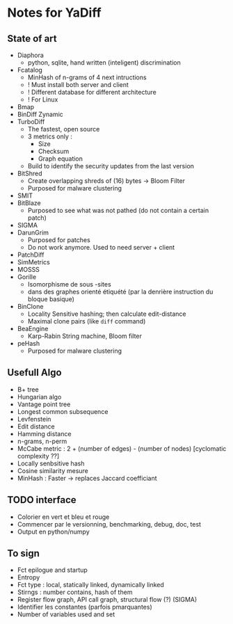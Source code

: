 # Notes for YaDiff


## State of art

* Diaphora
    * python, sqlite, hand written (inteligent) discrimination
* Fcatalog
    * MinHash of n-grams of 4 next intructions
    * ! Must install both server and client
    * ! Different database for different architecture
    * ! For Linux
* Bmap
* BinDiff Zynamic
* TurboDiff
    * The fastest, open source
    * 3 metrics only :
        * Size
        * Checksum
        * Graph equation
    * Build to identify the security updates from the last version
* BitShred
    * Create overlapping shreds of (16) bytes -> Bloom Filter
    * Purposed for malware clustering
* SMIT
* BitBlaze
    * Purposed to see what was not pathed (do not contain a certain patch)
* SIGMA
* DarunGrim
    * Purposed for patches
    * Do not work anymore. Used to need server + client
* PatchDiff
* SimMetrics
* MOSSS
* Gorille
    * Isomorphisme de sous -sites
    * dans des graphes orienté étiquété (par la denrière instruction du bloque basique)
* BinClone
    * Locality Sensitive hashing; then calculate edit-distance
    * Maximal clone pairs (like `diff` command)
* BeaEngine
    * Karp-Rabin String machine, Bloom filter
* peHash
    * Purposed for malware clustering


## Usefull Algo

* B+ tree
* Hungarian algo
* Vantage point tree
* Longest common subsequence
* Levfenstein
* Edit distance
* Hamming distance
* n-grams, n-perm
* McCabe metric : 2 + (number of edges) - (number of nodes) [cyclomatic complexity ??]
* Locally senbsitive hash
* Cosine similarity mesure
* MinHash : Faster -> replaces Jaccard coefficiant



## TODO interface

* Colorier en vert et bleu et rouge
* Commencer par le versionning, benchmarking, debug, doc, test
* Output en python/numpy


## To sign

* Fct epilogue and startup
* Entropy
* Fct type : local, statically linked, dynamically linked
* Stirngs : number contains, hash of them
* Register flow graph, API call graph, structural flow (?) (SIGMA)
* Identifier les constantes (parfois pmarquantes)
* Number of variables used and set
